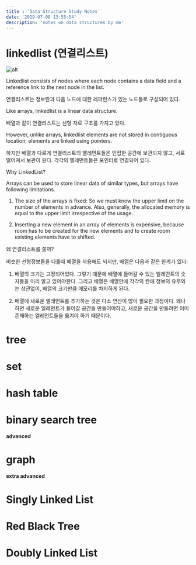 ```yaml
---
title : 'Data Structure Study Notes'
date: '2019-07-08 13:55:54'
description: 'notes on data structures by me'
---
```

 
# linkedlist (연결리스트)

![alt](https://media.geeksforgeeks.org/wp-content/cdn-uploads/gq/2013/03/Linkedlist.png)

Linkedlist consists of nodes where each node contains a data field and a reference link to the next node in the list.

연결리스트는 정보란과 다음 노드에 대한 레퍼런스가 있는 노드들로 구성되어 있다.

Like arrays, linkedlist is a linear data structure.

배열과 같이 연결리스트는 선형 자료 구조를 가지고 있다.

However, unlike arrays, linkedlist elements are not stored in contiguous location; elements are linked using pointers.

하지만 배열과 다르게 연결리스트의 엘레먼트들은 인접한 공간에 보관되지 않고, 서로 떨어져서 보관이 된다. 각각의 엘레먼트들은 포인터로 연결되어 있다.

Why LinkedList? 

Arrays can be used to store linear data of similar types, but arrays have following limitations.

1) The size of the arrays is fixed: So we must know the upper limit on the number of elements in advance. Also, generally, the allocated memory is equal to the upper limit irrespective of the usage.

2) Inserting a new element in an array of elements is expensive, because room has to be created for the new elements and to create room existing elements have to shifted.

왜 연결리스트를 쓸까?

비슷한 선형정보들을 다룰때 배열을 사용해도 되지만, 배열은 다음과 같은 한계가 있다:

1) 배열의 크기는 고정되어있다. 그렇기 떄문에 배열에 들어갈 수 있는 엘레먼트의 숫자들을 미리 알고 있어야한다. 그리고 배열은 배열안에 각각의 칸에 정보의 유무와는 상관없이, 배열의 크기만큼 메모리를 차지하게 된다.

2) 배열에 새로운 엘레먼트를 추가하는 것은 다소 연산이 많이 필요한 과정이다. 왜나하면 새로운 엘레먼트가 들어갈 공간을 만들어야하고, 새로운 공간을 만들려면 이미 존재하는 엘레먼트들을 옮겨야 하기 때문이다.





# tree

# set

# hash table

# binary search tree

**advanced** 

# graph


**extra advanced**

# Singly Linked List

# Red Black Tree

# Doubly Linked List